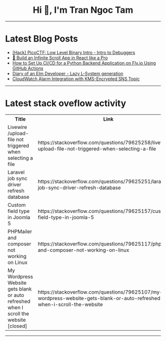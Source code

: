 <h1 align="center">Hi 👋, I'm Tran Ngoc Tam</h1>

---

# Latest Blog Posts 
<!-- BLOG-POST-LIST:START -->
- [[Hack] PicoCTF: Low Level Binary Intro - Intro to Debuggers](https://dev.to/falme/hack-picoctf-low-level-binary-intro-intro-to-debuggers-3jd7)
- [🚀 Build an Infinite Scroll App in React like a Pro](https://dev.to/vishalthapaliya/build-an-infinite-scroll-app-in-react-like-a-pro-9je)
- [How to Set Up CI/CD for a Python Backend Application on Fly.io Using GitHub Actions](https://dev.to/ephraimx/how-to-set-up-cicd-for-a-python-backend-application-on-flyio-using-github-actions-1f09)
- [Diary of an Elm Developer - Lazy L-System generation](https://dev.to/dwayne/diary-of-an-elm-developer-lazy-l-system-generation-2k7j)
- [CloudWatch Alarm Integration with KMS-Encrypted SNS Topic](https://dev.to/pavandevops/cloudwatch-alarm-integration-with-kms-encrypted-sns-topic-22dh)
<!-- BLOG-POST-LIST:END -->

---

# Latest stack oveflow activity
<table>
  <tr><th>Title</th><th>Link</th></tr>
  <!-- STACKOVERFLOW:START --><tr><td>Livewire /upload-file not triggered when selecting a file</td><td>https://stackoverflow.com/questions/79625258/livewire-upload-file-not-triggered-when-selecting-a-file</td></tr><tr><td>Laravel job sync driver refresh database</td><td>https://stackoverflow.com/questions/79625251/laravel-job-sync-driver-refresh-database</td></tr><tr><td>Custom field type in Joomla 5</td><td>https://stackoverflow.com/questions/79625157/custom-field-type-in-joomla-5</td></tr><tr><td>PHPMailer and composer not working on Linux</td><td>https://stackoverflow.com/questions/79625117/phpmailer-and-composer-not-working-on-linux</td></tr><tr><td>My Wordpress Website gets blank or auto refreshed when I scroll the website [closed]</td><td>https://stackoverflow.com/questions/79625107/my-wordpress-website-gets-blank-or-auto-refreshed-when-i-scroll-the-website</td></tr><!-- STACKOVERFLOW:END -->
</table>

---


